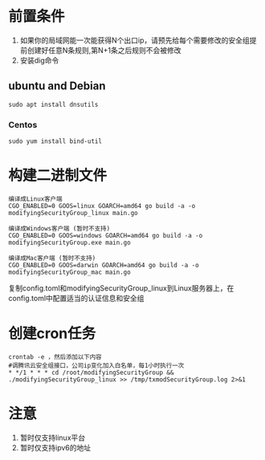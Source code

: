 # 前置条件
1. 如果你的局域网能一次能获得N个出口ip，请预先给每个需要修改的安全组提前创建好任意N条规则,第N+1条之后规则不会被修改
2. 安装dig命令
## ubuntu and Debian
``` 
sudo apt install dnsutils
```
### Centos
``` 
sudo yum install bind-util
```
# 构建二进制文件
```
编译成Linux客户端
CGO_ENABLED=0 GOOS=linux GOARCH=amd64 go build -a -o modifyingSecurityGroup_linux main.go

编译成Windows客户端 (暂时不支持)
CGO_ENABLED=0 GOOS=windows GOARCH=amd64 go build -a -o modifyingSecurityGroup.exe main.go

编译成Mac客户端 (暂时不支持)
CGO_ENABLED=0 GOOS=darwin GOARCH=amd64 go build -a -o modifyingSecurityGroup_mac main.go
```
复制config.toml和modifyingSecurityGroup_linux到Linux服务器上，在config.toml中配置适当的认证信息和安全组

# 创建cron任务
```
crontab -e ，然后添加以下内容
#调腾讯云安全组接口，公司ip变化加入白名单，每1小时执行一次
* */1 * * * cd /root/modifyingSecurityGroup && ./modifyingSecurityGroup_linux >> /tmp/txmodSecurityGroup.log 2>&1
```

# 注意
1. 暂时仅支持linux平台
2. 暂时仅支持ipv6的地址
